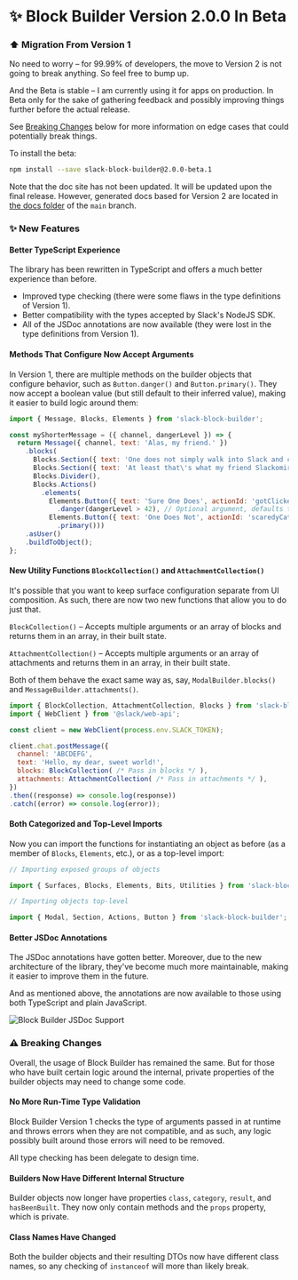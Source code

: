 # :sparkles:  Block Builder Version 2.0.0 In Beta

### :arrow_up:  Migration From Version 1

No need to worry – for 99.99% of developers, the move to Version 2 is not going to break anything. So feel free to bump up.

And the Beta is stable – I am currently using it for apps on production. In Beta only for the sake of gathering feedback and possibly improving things further before the actual release. 

See [Breaking Changes](#warning--breaking-changes) below for more information on edge cases that could potentially break things.

To install the beta:

``` bash
npm install --save slack-block-builder@2.0.0-beta.1
```

Note that the doc site has not been updated. It will be updated upon the final release. However, generated docs based for Version 2 are located in [the docs folder](../) of the `main` branch.

### :sparkles:  New Features

#### Better TypeScript Experience

The library has been rewritten in TypeScript and offers a much better experience than before.

* Improved type checking (there were some flaws in the type definitions of Version 1).
* Better compatibility with the types accepted by Slack's NodeJS SDK.
* All of the JSDoc annotations are now available (they were lost in the type definitions from Version 1).

#### Methods That Configure Now Accept Arguments

In Version 1, there are multiple methods on the builder objects that configure behavior, such as `Button.danger()` and `Button.primary()`. They now accept a boolean value (but still default to their inferred value), making it easier to build logic around them:

```javascript
import { Message, Blocks, Elements } from 'slack-block-builder';

const myShorterMessage = ({ channel, dangerLevel }) => {
  return Message({ channel, text: 'Alas, my friend.' })
    .blocks(
      Blocks.Section({ text: 'One does not simply walk into Slack and click a button.' }),
      Blocks.Section({ text: 'At least that\'s what my friend Slackomir said :crossed_swords:' }),
      Blocks.Divider(),
      Blocks.Actions()
        .elements(
          Elements.Button({ text: 'Sure One Does', actionId: 'gotClicked' })
            .danger(dangerLevel > 42), // Optional argument, defaults to 'true'
          Elements.Button({ text: 'One Does Not', actionId: 'scaredyCat' })
            .primary()))
    .asUser()
    .buildToObject();
};
```  

#### New Utility Functions `BlockCollection()` and `AttachmentCollection()`

It's possible that you want to keep surface configuration separate from UI composition. As such, there are now two new functions that allow you to do just that.

`BlockCollection()` – Accepts multiple arguments or an array of blocks and returns them in an array, in their built state.

`AttachmentCollection()` – Accepts multiple arguments or an array of attachments and returns them in an array, in their built state.

Both of them behave the exact same way as, say, `ModalBuilder.blocks()` and `MessageBuilder.attachments()`.

```javascript
import { BlockCollection, AttachmentCollection, Blocks } from 'slack-block-builder';
import { WebClient } from '@slack/web-api';

const client = new WebClient(process.env.SLACK_TOKEN);

client.chat.postMessage({
  channel: 'ABCDEFG',
  text: 'Hello, my dear, sweet world!',
  blocks: BlockCollection( /* Pass in blocks */ ),
  attachments: AttachmentCollection( /* Pass in attachments */ ),
})
.then((response) => console.log(response))
.catch((error) => console.log(error));
```

#### Both Categorized and Top-Level Imports

Now you can import the functions for instantiating an object as before (as a member of `Blocks`, `Elements`, etc.), or as a top-level import:

```javascript
// Importing exposed groups of objects

import { Surfaces, Blocks, Elements, Bits, Utilities } from 'slack-block-builder';

// Importing objects top-level

import { Modal, Section, Actions, Button } from 'slack-block-builder';
```

#### Better JSDoc Annotations

The JSDoc annotations have gotten better. Moreover, due to the new architecture of the library, they've become much more maintainable, making it easier to improve them in the future.

And as mentioned above, the annotations are now available to those using both TypeScript and plain JavaScript.

![Block Builder JSDoc Support](https://raw.githubusercontent.com/raycharius/slack-block-builder/main/resources/images/docs/jsdoc.png)

### :warning:  Breaking Changes

Overall, the usage of Block Builder has remained the same. But for those who have built certain logic around the internal, private properties of the builder objects may need to change some code.

#### No More Run-Time Type Validation

Block Builder Version 1 checks the type of arguments passed in at runtime and throws errors when they are not compatible, and as such, any logic possibly built around those errors will need to be removed. 

All type checking has been delegate to design time. 

#### Builders Now Have Different Internal Structure

Builder objects now longer have properties `class`, `category`, `result`, and `hasBeenBuilt`. They now only contain methods and the `props` property, which is private.

#### Class Names Have Changed

Both the builder objects and their resulting DTOs now have different class names, so any checking of `instanceof` will more than likely break.
